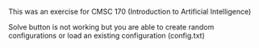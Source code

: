 This was an exercise for CMSC 170 (Introduction to Artificial Intelligence)

Solve button is not working but you are able to create random configurations or load an existing configuration (config.txt)
